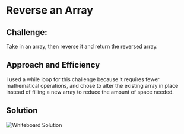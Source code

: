 # Reverse an Array

## Challenge:
Take in an array, then reverse it and return the reversed array.

## Approach and Efficiency
I used a while loop for this challenge because it requires fewer mathematical operations, and chose to alter the existing array in place instead of filling a new array to reduce the amount of space needed. 

## Solution

![Whiteboard Solution](https://github.com/Overholtk/data-structures-and-algorithms/blob/array-reverse/IMG_20210111_154635__01.jpg)
